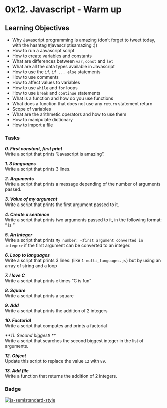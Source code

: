 # 0x12. Javascript - Warm up

## Learning Objectives


- Why Javascript programming is amazing (don’t forget to tweet today, with the hashtag #javascriptisamazing :))
- How to run a Javascript script
- How to create variables and constants
- What are differences between `var`, `const` and `let`
- What are all the data types available in Javascript
- How to use the `if`, `if ... else` statements
- How to use comments
- How to affect values to variables
- How to use `while` and `for` loops
- How to use `break` and `continue` statements
- What is a function and how do you use functions
- What does a function that does not use any `return` statement return
- Scope of variables
- What are the arithmetic operators and how to use them
- How to manipulate dictionary
- How to import a file

### Tasks

_**0. First constant, first print**_  
Write a script that prints “Javascript is amazing”.  

_**1. 3 languages**_  
Write a script that prints 3 lines.  

_**2. Arguments**_  
Write a script that prints a message depending of the number of arguments passed.  

_**3. Value of my argument**_  
Write a script that prints the first argument passed to it.  

_**4. Create a sentence**_  
Write a script that prints two arguments passed to it, in the following format: “ is ”  

_**5. An Integer**_  
Write a script that prints `My number: <first argument converted in integer>` if the first argument can be converted to an integer.  

_**6. Loop to languages**_  
Write a script that prints 3 lines: (like `1-multi_languages.js`) but by using an array of string and a loop  

_**7. I love C**_  
Write a script that prints `x` times “C is fun”  

_**8. Square**_  
Write a script that prints a square  

_**9. Add**_  
Write a script that prints the addition of 2 integers  

_**10. Factorial**_  
Write a script that computes and prints a factorial  

_**11. Second biggest! **_  
Write a script that searches the second biggest integer in the list of arguments.  

_**12. Object**_  
Update this script to replace the value `12` with `89`.  

_**13. Add file**_  
Write a function that returns the addition of 2 integers.  

### Badge

[![js-semistandard-style](https://img.shields.io/badge/code%20style-semistandard-brightgreen.svg?style=flat-square)](https://github.com/standard/semistandard)

